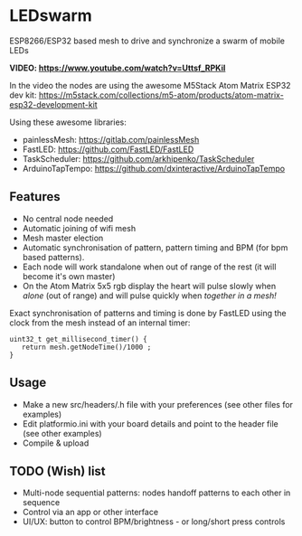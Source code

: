 # LEDswarm
ESP8266/ESP32 based mesh to drive and synchronize a swarm of mobile LEDs

__VIDEO: https://www.youtube.com/watch?v=Uttsf_RPKiI__

In the video the nodes are using the awesome M5Stack Atom Matrix ESP32 dev kit:
https://m5stack.com/collections/m5-atom/products/atom-matrix-esp32-development-kit

Using these awesome libraries:
* painlessMesh: https://gitlab.com/painlessMesh
* FastLED: https://github.com/FastLED/FastLED
* TaskScheduler: https://github.com/arkhipenko/TaskScheduler
* ArduinoTapTempo: https://github.com/dxinteractive/ArduinoTapTempo

## Features
* No central node needed
* Automatic joining of wifi mesh
* Mesh master election
* Automatic synchronisation of pattern, pattern timing and BPM (for bpm based patterns). 
* Each node will work standalone when out of range of the rest (it will become it's own master)
* On the Atom Matrix 5x5 rgb display the heart will pulse slowly when *alone* (out of range) and will pulse quickly when *together in a mesh!*

Exact synchronisation of patterns and timing is done by FastLED using the clock from the mesh instead of an internal timer:

    uint32_t get_millisecond_timer() {
       return mesh.getNodeTime()/1000 ;
    }

## Usage
* Make a new src/headers/<project>.h file with your preferences (see other files for examples)
* Edit platformio.ini with your board details and point to the header file (see other examples)
* Compile & upload

## TODO (Wish) list
* Multi-node sequential patterns: nodes handoff patterns to each other in sequence
* Control via an app or other interface
* UI/UX: button to control BPM/brightness - or long/short press controls
